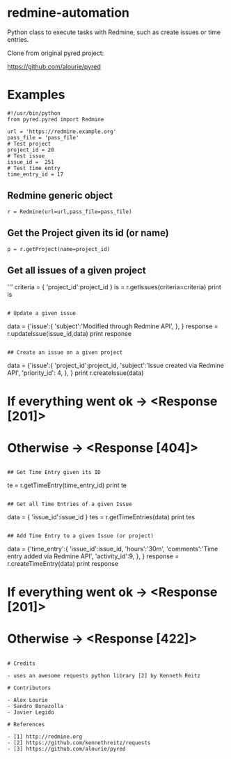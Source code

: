 # redmine-automation

Python class to execute tasks with Redmine, such as create issues or time entries.

Clone from original pyred project:

https://github.com/alourie/pyred

# Examples

```
#!/usr/bin/python
from pyred.pyred import Redmine

url = 'https://redmine.example.org'
pass_file = 'pass_file'
# Test project
project_id = 20
# Test issue
issue_id =  251
# Test time entry
time_entry_id = 17
```

## Redmine generic object

```
r = Redmine(url=url,pass_file=pass_file)
```

## Get the Project given its id (or name)

```
p = r.getProject(name=project_id)
```

## Get all issues of a given project
'''
criteria = {
    'project_id':project_id
}
is = r.getIssues(criteria=criteria)
print is
```

# Update a given issue

```
data = {'issue':{
                'subject':'Modified through Redmine API',
    },
}
response = r.updateIssue(issue_id,data)
print response
```

## Create an issue on a given project

```
data = {'issue':{
                'project_id':project_id,
                'subject':'Issue created via Redmine API',
                'priority_id': 4,
    },
}
print r.createIssue(data)
# If everything went ok -> <Response [201]>
# Otherwise -> <Response [404]>
```

## Get Time Entry given its ID

```
te = r.getTimeEntry(time_entry_id)
print te
```

## Get all Time Entries of a given Issue
```
data = {
    'issue_id':issue_id
}
tes = r.getTimeEntries(data)
print tes
```

## Add Time Entry to a given Issue (or project)

```
data = {'time_entry':{
                'issue_id':issue_id,
                'hours':'30m',
                'comments':'Time entry added via Redmine API',
                'activity_id':9,
    },
}
response = r.createTimeEntry(data)
print response
# If everything went ok -> <Response [201]>
# Otherwise -> <Response [422]>
```

# Credits

- uses an awesome requests python library [2] by Kenneth Reitz

# Contributors

- Alex Lourie
- Sandro Bonazolla
- Javier Legido

# References

- [1] http://redmine.org
- [2] https://github.com/kennethreitz/requests
- [3] https://github.com/alourie/pyred

